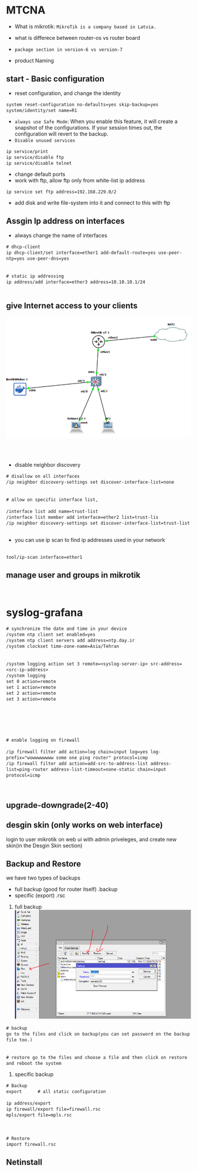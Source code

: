 # MTCNA

* What is mikrotik: `MikroTik is a company based in Latvia.`

* what is differece between router-os vs router board
* `package section in version-6 vs version-7`

* product Naming


## start - Basic configuration

* reset configuration, and change the identity

```
system reset-configuration no-defaults=yes skip-backup=yes
system/identity/set name=R1

```

* `always use Safe Mode`: When you enable this feature, it will create a snapshot of the configurations. If your session times out, the configuration will revert to the backup.
* `Disable unused services`
```
ip service/print
ip service/disable ftp
ip service/disable telnet

```
* change default ports
* work with ftp, allow ftp only from white-list ip address
```
ip service set ftp address=192.168.229.0/2

```

* add disk and write file-system into it and connect to this with ftp



## Assgin Ip address on interfaces
* always change the name of interfaces 
```
# dhcp-client
ip dhcp-client/set interface=ether1 add-default-route=yes use-peer-ntp=yes use-peer-dns=yes


# static ip addressing
ip address/add interface=ether3 address=10.10.10.1/24


```

## give Internet access to your clients
![img](img/1.png)

```



```




* disable neighbor discovery

```
# disallow on all interfaces
/ip neighbor discovery-settings set discover-interface-list=none


# allow on specific interface list, 

/interface list add name=trust-list
/interface list member add interface=ether2 list=trust-lis
/ip neighbor discovery-settings set discover-interface-list=trust-list


```


* you can use ip scan to find ip addresses used in your network
```

tool/ip-scan interface=ether1
```
## manage user and groups in mikrotik

```


```




# syslog-grafana

```
# synchronize the date and time in your device
/system ntp client set enabled=yes
/system ntp client servers add address=ntp.day.ir
/system clockset time-zone-name=Asia/Tehran


/system logging action set 3 remote=<syslog-server-ip> src-address=<src-ip-address>
/system logging
set 0 action=remote
set 1 action=remote
set 2 action=remote
set 3 action=remote






# enable logging on firewall 

/ip firewall filter add action=log chain=input log=yes log-prefix="wowwwwwwww some one ping router" protocol=icmp
/ip firewall filter add action=add-src-to-address-list address-list=ping-router address-list-timeout=none-static chain=input protocol=icmp



```


## upgrade-downgrade(2-40)



## desgin skin (only works on web interface)
login to user mikrotik on web ui with admin priveleges, and create new skin(in the Desgin Skin section)


## Backup and Restore
we have two types of backups
* full backup (good for router itself)   .backup
* specific (export)           .rsc

1) full backup
![img](img/2.png)
```
# backup
go to the files and click on backup(you can set password on the backup file too.)


# restore go to the files and choose a file and then click on restore and reboot the system
```

1) specific backup
```
# Backup
export      # all static configuration

ip address/export
ip firewall/export file=firewall.rsc
mpls/export file=mpls.rsc



# Restore
import firewall.rsc

```

## Netinstall